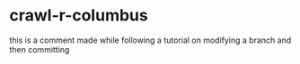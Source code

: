 # crawl-r-columbus
this is a comment made while following a tutorial on modifying a branch and then committing
